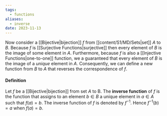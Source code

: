 ```yaml
---
tags:
  - functions
aliases:
  - inverse
date: 2023-11-13
---
```

Now consider a [[Bijective|bijection]] $f$ from [[content/S1/MD/Sets|set]] $A$ to $B$. Because $f$ is [[Surjective Functions|surjective]] then every element of $B$ is the image of some element in $A$. Furthermore, because $f$ is also a [[Injective Functions|one-to-one]] function, we a guaranteed that every element of $B$ is the image of a *unique* element in $A$. Consequently, we can define a new function from $B$ to $A$ that reverses the correspondence of $f$.
#### Definition
Let $f$ be a [[Bijective|bijection]] from set $A$ to B. The **inverse function** of $f$ is the function that assigns to an element $b \in B$ a unique element in $a \in A$ such that $f(a) = b$. The inverse function of $f$ is denoted by $f^{-1}$. Hence $f^{-1}(b) = a$ when $f(a) = b$.
